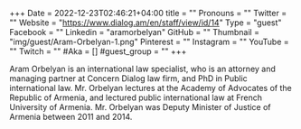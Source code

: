 +++
Date = 2022-12-23T02:46:21+04:00
title = ""
Pronouns = ""
Twitter = ""
Website = "https://www.dialog.am/en/staff/view/id/14"
Type = "guest"
Facebook = ""
Linkedin = "aramorbelyan"
GitHub = ""
Thumbnail = "img/guest/Aram-Orbelyan-1.png"
Pinterest = ""
Instagram = ""
YouTube = ""
Twitch = ""
#Aka = []
#guest_group = ""
+++

Aram Orbelyan is an international law specialist, who is an attorney and managing partner at Concern Dialog law firm, and PhD in Public international law. Mr. Orbelyan lectures at the Academy of Advocates of the Republic of Armenia, and lectured public international law at French University of Armenia. Mr. Orbelyan was Deputy Minister of Justice of Armenia between 2011 and 2014. 
